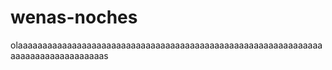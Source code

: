 # wenas-noches
olaaaaaaaaaaaaaaaaaaaaaaaaaaaaaaaaaaaaaaaaaaaaaaaaaaaaaaaaaaaaaaaaaaaaaaaaaaaaaaaaas
